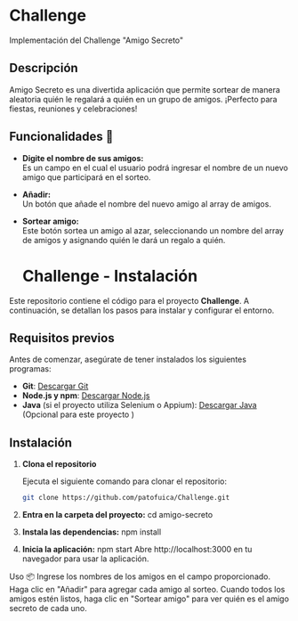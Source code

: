 # Challenge
Implementación del Challenge "Amigo Secreto"
## Descripción
Amigo Secreto es una divertida aplicación que permite sortear de manera aleatoria quién le regalará a quién en un grupo de amigos. 
¡Perfecto para fiestas, reuniones y celebraciones!
## Funcionalidades 🤖

- **Digite el nombre de sus amigos:**  
  Es un campo en el cual el usuario podrá ingresar el nombre de un nuevo amigo que participará en el sorteo.

- **Añadir:**  
  Un botón que añade el nombre del nuevo amigo al array de amigos.

- **Sortear amigo:**  
  Este botón sortea un amigo al azar, seleccionando un nombre del array de amigos y asignando quién le dará un regalo a quién.

  # Challenge - Instalación

Este repositorio contiene el código para el proyecto **Challenge**. A continuación, se detallan los pasos para instalar y configurar el entorno.

## Requisitos previos

Antes de comenzar, asegúrate de tener instalados los siguientes programas:

- **Git**: [Descargar Git](https://git-scm.com/)
- **Node.js y npm**: [Descargar Node.js](https://nodejs.org/)
- **Java** (si el proyecto utiliza Selenium o Appium): [Descargar Java](https://www.oracle.com/java/technologies/javase-jdk11-downloads.html) (Opcional para este proyecto )

## Instalación

1. **Clona el repositorio**

   Ejecuta el siguiente comando para clonar el repositorio:

   ```bash
   git clone https://github.com/patofuica/Challenge.git

2. **Entra en la carpeta del proyecto:**
cd amigo-secreto

3. **Instala las dependencias:**
npm install

4. **Inicia la aplicación:**
npm start
Abre http://localhost:3000 en tu navegador para usar la aplicación.

Uso 📦
Ingrese los nombres de los amigos en el campo proporcionado.
Haga clic en "Añadir" para agregar cada amigo al sorteo.
Cuando todos los amigos estén listos, haga clic en "Sortear amigo" para ver quién es el amigo secreto de cada uno.

